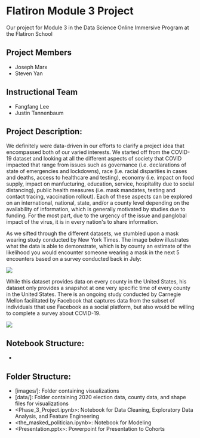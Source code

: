 # Flatiron Module 3 Project
Our project for Module 3 in the Data Science Online Immersive Program at the Flatiron School

## Project Members
- Joseph Marx
- Steven Yan

## Instructional Team
- Fangfang Lee
- Justin Tannenbaum

## Project Description:
We definitely were data-driven in our efforts to clarify a project idea that encompassed both of our varied interests.  We started off from the COVID-19 dataset and looking at all the different aspects of society that COVID impacted that range from issues such as governance (i.e. declarations of state of emergencies and lockdowns), race (i.e. racial disparities in cases and deaths, access to healthcare and testing), economy (i.e. impact on food supply, impact on manfucturing, education, service, hospitality due to social distancing), public health measures (i.e. mask mandates, testing and contact tracing, vaccination rollout).  Each of these aspects can be explored on an international, national, state, and/or a county level depending on the availability of information, which is generally motivated by studies due to funding.  For the most part, due to the urgency of the issue and panglobal impact of the virus, it is in every nation's to share information.

As we sifted through the different datasets, we stumbled upon a mask wearing study conducted by New York Times. The image below illustrates what the data is able to demonstrate, which is by county an estimate of the likelihood you would encounter someone wearing a mask in the next 5 encounters based on a survey conducted back in July:

<img src='fb_mask_data.png'>

While this dataset provides data on every county in the United States, his dataset only provides a snapshot at one very specific time of every county in the United States.  There is an ongoing study conducted by Carnegie Mellon facilitated by Facebook that captures data from the subset of individuals tthat use Facebook as a social platform, but also would be willing to complete a survey about COVID-19.

<img src='delphi_dec.png'>

## Notebook Structure:
- 

## Folder Structure:
- [images/]: Folder containing visualizations
- [data/]: Folder containing 2020 election data, county data, and shape files for visualizations
- <Phase_3_Project.ipynb>: Notebook for Data Cleaning, Exploratory Data Analysis, and Feature Engineering
- <the_masked_politician.ipynb>:  Notebook for Modeling 
- <Presentation.pptx>: Powerpoint for Presentation to Cohorts
